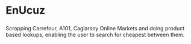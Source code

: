 # EnUcuz

###
Scrapping Carrefour, A101, Caglarsoy Online Markets and doing product based lookups, enabling the user to search for cheapest between them.
